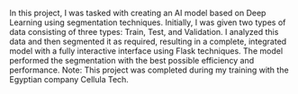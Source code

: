 In this project, I was tasked with creating an AI model based on Deep Learning using segmentation techniques. Initially, I was given two types of data consisting of three types: Train, Test, and Validation. I analyzed this data and then segmented it as required, resulting in a complete, integrated model with a fully interactive interface using Flask techniques. The model performed the segmentation with the best possible efficiency and performance.
Note: This project was completed during my training with the Egyptian company Cellula Tech.

